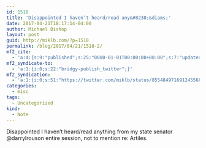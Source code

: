 ```yaml
---
id: 1518
title: 'Disappointed I haven’t heard/read any&#8230;&diams;'
date: 2017-04-21T18:17:14-04:00
author: Michael Bishop
layout: post
guid: http://miklb.com/?p=1518
permalink: /blog/2017/04/21/1518-2/
mf2_cite:
  - 'a:4:{s:9:"published";s:25:"0000-01-01T00:00:00+00:00";s:7:"updated";s:25:"0000-01-01T00:00:00+00:00";s:8:"category";a:1:{i:0;s:0:"";}s:6:"author";a:0:{}}'
mf2_syndicate-to:
  - 'a:1:{i:0;s:22:"bridgy-publish_twitter";}'
mf2_syndication:
  - 'a:1:{i:0;s:51:"https://twitter.com/miklb/status/855484971691245568";}'
categories:
  - misc
tags:
  - Uncategorized
kind:
  - Note
---
```

Disappointed I haven’t heard/read anything from my state senator @darrylrouson entire session, not to mention re: Artiles.